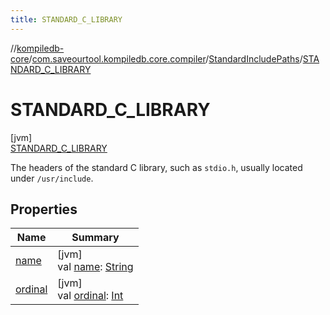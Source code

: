 ```yaml
---
title: STANDARD_C_LIBRARY
---
```

//[kompiledb-core](../../../../index.html)/[com.saveourtool.kompiledb.core.compiler](../../index.html)/[StandardIncludePaths](../index.html)/[STANDARD_C_LIBRARY](index.html)



# STANDARD_C_LIBRARY



[jvm]\
[STANDARD_C_LIBRARY](index.html)



The headers of the standard C library, such as `stdio.h`, usually located under `/usr/include`.



## Properties


| Name | Summary |
|---|---|
| [name](../-c-o-m-p-i-l-e-r_-b-u-i-l-t-i-n_-i-n-c-l-u-d-e-s/index.html#-372974862%2FProperties%2F-204370792) | [jvm]<br>val [name](../-c-o-m-p-i-l-e-r_-b-u-i-l-t-i-n_-i-n-c-l-u-d-e-s/index.html#-372974862%2FProperties%2F-204370792): [String](https://kotlinlang.org/api/latest/jvm/stdlib/kotlin/-string/index.html) |
| [ordinal](../-c-o-m-p-i-l-e-r_-b-u-i-l-t-i-n_-i-n-c-l-u-d-e-s/index.html#-739389684%2FProperties%2F-204370792) | [jvm]<br>val [ordinal](../-c-o-m-p-i-l-e-r_-b-u-i-l-t-i-n_-i-n-c-l-u-d-e-s/index.html#-739389684%2FProperties%2F-204370792): [Int](https://kotlinlang.org/api/latest/jvm/stdlib/kotlin/-int/index.html) |

